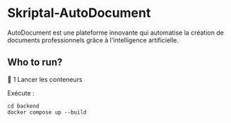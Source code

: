 # Skriptal-AutoDocument
AutoDocument est une plateforme innovante qui automatise la création de documents professionnels grâce à l'intelligence artificielle. 


## Who to run?
📌 1 Lancer les conteneurs

Exécute :

```
cd backend
docker compose up --build
```